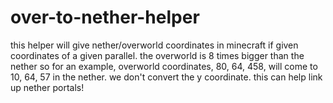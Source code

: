 # over-to-nether-helper
this helper will give nether/overworld coordinates in minecraft if given coordinates of a given parallel. the overworld is 8 times bigger than the nether so for an example, overworld coordinates, 80, 64, 458, will come to 10, 64, 57 in the nether. we don't convert the y coordinate. this can help link up nether portals!  
